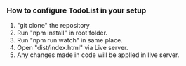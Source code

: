 ### How to configure TodoList in your setup ###

1. "git clone" the repository
2. Run "npm install" in root folder.
3. Run "npm run watch" in same place.
4. Open "dist/index.html" via Live server.
5. Any changes made in code will be applied in live server.
